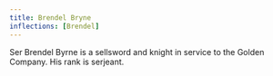 ```yaml
---
title: Brendel Bryne
inflections: [Brendel]
---
```


Ser Brendel Byrne is a sellsword and knight in service to the Golden Company. His rank is serjeant.


